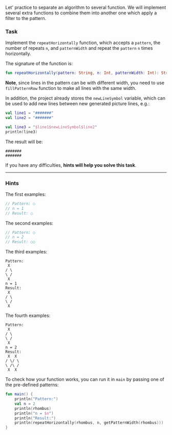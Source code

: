 Let' practice to separate an algorithm to several function. We will implement several extra functions 
to combine them into another one which apply a filter to the pattern.

### Task

Implement the `repeatHorizontally` function, which accepts a `pattern`, the number of repeats `n`, and `patternWidth`
and repeat the `pattern` `n` times horizontally.

<div class="hint" title="Push me to see the new signature of the getPatternHeight function">

The signature of the function is:
```kotlin
fun repeatHorizontally(pattern: String, n: Int, patternWidth: Int): String
```
</div>

**Note**, since lines in the pattern can be with different width, you need to use `fillPatternRow` 
function to make all lines with the same width.

In addition, the project already stores the `newLineSymbol` variable, which can be used to add new lines between new generated picture lines, e.g.:
```kotlin
val line1 = "#######"
val line2 = "#######"

val line3 = "$line1$newLineSymbol$line2"
println(line3)
```

The result will be:
```text
#######
#######
```
</div>

If you have any difficulties, **hints will help you solve this task**.

----

### Hints

<div class="hint" title="Push me to see several examples how repeatHorizontally function should work">

The first examples:
```kotlin
// Pattern: ○
// n = 1
// Result: ○
```

The second examples:
```kotlin
// Pattern: ○
// n = 2
// Result: ○○
```

The third examples:
```text
Pattern:
 X
/ \
\ /
 X
n = 1
Result:
 X
/ \
\ /
 X 
```

The fourth examples:
```text
Pattern:
 X
/ \
\ /
 X
n = 2
Result:
 X  X 
/ \/ \
\ /\ /
 X  X 
```

</div>

<div class="hint" title="Push me to learn how to run the repeatHorizontally function with pre-defined patterns">

To check how your function works, you can run it in <code>main</code> by passing one of the pre-defined patterns:

```kotlin
fun main() {
    println("Pattern:")
    val n = 2
    println(rhombus)
    println("n = $n")
    println("Result:")
    println(repeatHorizontally(rhombus, n, getPatternWidth(rhombus)))
}
```
</div>
